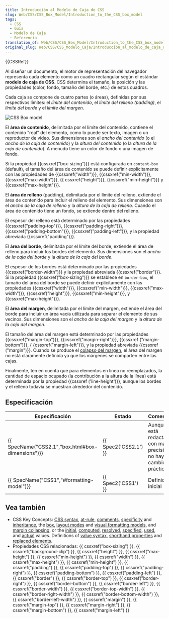 ```yaml
---
title: Introducción al Modelo de Caja de CSS
slug: Web/CSS/CSS_Box_Model/Introduction_to_the_CSS_box_model
tags:
  - CSS
  - Guía
  - Modelo de Caja
  - Referencia
translation_of: Web/CSS/CSS_Box_Model/Introduction_to_the_CSS_box_model
original_slug: Web/CSS/CSS_Modelo_Caja/Introducción_al_modelo_de_caja_de_CSS
---
```

{{CSSRef}}

Al diseñar un documento, el motor de representación del navegador representa cada elemento como un cuadro rectangular según el estándar **modelo de caja de CSS**. CSS determina el tamaño, la posición y las propiedades (color, fondo, tamaño del borde, etc.) de estos cuadros.

Cada caja se compone de cuatro partes (o áreas), definidas por sus respectivos límites: el _límite del contenido_, el _límite del relleno (padding)_, el _límite del borde_ y el _límite del margen_.

![CSS Box model](<https://mdn.mozillademos.org/files/8685/boxmodel-(3).png>)

El **área de contenido**, delimitada por el límite del contenido, contiene el contenido "real" del elemento, como lo puede ser texto, imagen o un reproductor de video. Sus dimensiones son el _ancho del contenido_ (o el _ancho de la caja de contenido_) y la _altura del contenido_ (o la _altura de la caja de contenido_). A menudo tiene un color de fondo o una imagen de fondo.

Si la propiedad {{cssxref("box-sizing")}} está configurada en `content-box` (default), el tamaño del área de contenido se puede definir explícitamente con las propiedades de {{cssxref("width")}}, {{cssxref("min-width")}}, {{cssxref("max-width")}}, {{ cssxref("height")}}, {{cssxref("min-height")}} y {{cssxref("max-height")}}.

El **área de relleno** (padding), delimitada por el límite del relleno, extiende el área de contenido para incluir el relleno del elemento. Sus dimensiones son el _ancho de la caja de relleno_ y la _altura de la caja de relleno_. Cuando el área de contenido tiene un fondo, se extiende dentro del relleno.

El espesor del relleno está determinado por las propiedades {{cssxref("padding-top")}}, {{cssxref("padding-right")}}, {{cssxref("padding-bottom")}}, {{cssxref("padding-left")}}, y la propiedad abreviada {{cssxref("padding")}}.

El **área del borde**, delimitada por el límite del borde, extiende el área de relleno para incluir los bordes del elemento. Sus dimensiones son el _ancho de la caja del borde_ y la _altura de la caja del borde_.

El espesor de los bordes está determinado por las propiedades {{cssxref("border-width")}} y la propiedad abreviada {{cssxref("border")}}. Si la propiedad {{cssxref("box-sizing")}} se establece en `border-box`, el tamaño del área del borde se puede definir explícitamente con las propiedades {{cssxref("width")}}, {{cssxref("min-width")}}, {{cssxref("max-width")}}, {{cssxref("height")}}, {{cssxref("min-height")}}, y {{cssxref("max-height")}}.

El **área del margen**, delimitada por el límite del margen, extiende el área del borde para incluir un área vacía utilizada para separar el elemento de sus vecinos. Sus dimensiones son el _ancho de la caja del margen_ y la _altura de la caja del margen_.

El tamaño del área del margen está determinado por las propiedades {{cssxref("margin-top")}}, {{cssxref("margin-right")}}, {{cssxref ("margin-bottom")}}, { {cssxref("margin-left")}}, y la propiedad abreviada {{cssxref ("margin")}}. Cuando se produce el [colapso del margen](/en/CSS/margin_collapsing), el área del margen no está claramente definida ya que los márgenes se comparten entre las cajas.

Finalmente, ten en cuenta que para elementos en línea no reemplazados, la cantidad de espacio ocupado (la contribución a la altura de la línea) está determinada por la propiedad {{cssxref ('line-height')}}, aunque los bordes y el relleno todavía se muestran alrededor del contenido.

## Especificación

| Especificación                                                   | Estado                       | Comentario                                                       |
| ---------------------------------------------------------------- | ---------------------------- | ---------------------------------------------------------------- |
| {{ SpecName("CSS2.1","box.html#box-dimensions")}} | {{ Spec2('CSS2.1') }} | Aunque está redactado con más precisión, no hay cambio práctico. |
| {{ SpecName("CSS1","#formatting-model")}}         | {{ Spec2('CSS1') }}     | Definición inicial                                               |

## Vea también

- CSS Key Concepts: [CSS syntax](/es/docs/Web/CSS/Syntax), [at-rule](/es/docs/Web/CSS/At-rule), [comments](/es/docs/Web/CSS/Comments), [specificity](/es/docs/Web/CSS/Specificity) and [inheritance](/es/docs/Web/CSS/inheritance), the [box](/es/docs/Web/CSS/CSS_Box_Model/Introduction_to_the_CSS_box_model), [layout modes](/es/docs/Web/CSS/Layout_mode) and [visual formatting models](/es/docs/Web/CSS/Visual_formatting_model), and [margin collapsing](/es/docs/Web/CSS/CSS_Box_Model/Mastering_margin_collapsing), or the [initial](/es/docs/Web/CSS/initial_value), [computed](/es/docs/Web/CSS/computed_value), [resolved](/es/docs/Web/CSS/resolved_value), [specified](/es/docs/Web/CSS/specified_value), [used](/es/docs/Web/CSS/used_value), and [actual](/es/docs/Web/CSS/actual_value) values. Definitions of [value syntax](/es/docs/Web/CSS/Value_definition_syntax), [shorthand properties](/es/docs/Web/CSS/Shorthand_properties) and [replaced elements](/es/docs/Web/CSS/Replaced_element).
- Propiedades CSS relacionadas: {{ cssxref("box-sizing") }}, {{ cssxref("background-clip") }}, {{ cssxref("height") }}, {{ cssxref("max-height") }}, {{ cssxref("min-height") }}, {{ cssxref("width") }}, {{ cssxref("max-height") }}, {{ cssxref("min-height") }}, {{ cssxref("padding") }}, {{ cssxref("padding-top") }}, {{ cssxref("padding-right") }}, {{ cssxref("padding-bottom") }}, {{ cssxref("padding-left") }}, {{ cssxref("border") }}, {{ cssxref("border-top") }}, {{ cssxref("border-right") }}, {{ cssxref("border-bottom") }}, {{ cssxref("border-left") }}, {{ cssxref("border-width") }}, {{ cssxref("border-top-width") }}, {{ cssxref("border-right-width") }}, {{ cssxref("border-bottom-width") }}, {{ cssxref("border-left-width") }}, {{ cssxref("margin") }}, {{ cssxref("margin-top") }}, {{ cssxref("margin-right") }}, {{ cssxref("margin-bottom") }}, {{ cssxref("margin-left") }}
